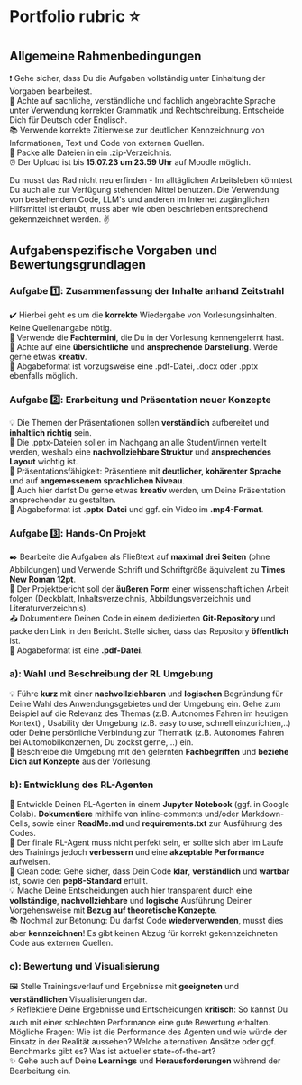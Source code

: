 #  Portfolio rubric ⭐

## Allgemeine Rahmenbedingungen 

❗ Gehe sicher, dass Du die Aufgaben vollständig unter Einhaltung der Vorgaben bearbeitest. \
💬 Achte auf sachliche, verständliche und fachlich angebrachte Sprache unter Verwendung korrekter Grammatik und Rechtschreibung. Entscheide Dich für Deutsch oder Englisch. \
📚 Verwende korrekte Zitierweise zur deutlichen Kennzeichnung von Informationen, Text und Code von externen Quellen. \
📁 Packe alle Dateien in ein .zip-Verzeichnis. \
⏰ Der Upload ist bis **15.07.23 um 23.59 Uhr** auf Moodle möglich.  

Du musst das Rad nicht neu erfinden - Im alltäglichen Arbeitsleben könntest Du auch alle zur Verfügung stehenden Mittel benutzen. Die Verwendung von bestehendem Code, LLM's und anderen im Internet zugänglichen Hilfsmittel ist erlaubt, muss aber wie oben beschrieben entsprechend gekennzeichnet werden. ✌️

## Aufgabenspezifische Vorgaben und Bewertungsgrundlagen

### Aufgabe 1️⃣: Zusammenfassung der Inhalte anhand Zeitstrahl

✔️ Hierbei geht es um die **korrekte** Wiedergabe von Vorlesungsinhalten. Keine Quellenangabe nötig. \
📖 Verwende die **Fachtermini**, die Du in der Vorlesung kennengelernt hast. \
🎨 Achte auf eine **übersichtliche** und **ansprechende Darstellung**. Werde gerne etwas **kreativ**. \
📄 Abgabeformat ist vorzugsweise eine .pdf-Datei, .docx oder .pptx ebenfalls möglich.  

### Aufgabe 2️⃣: Erarbeitung und Präsentation neuer Konzepte

💡 Die Themen der Präsentationen sollen **verständlich** aufbereitet und **inhaltlich richtig** sein.\
🌸 Die .pptx-Dateien sollen im Nachgang an alle Student/innen verteilt werden, weshalb eine **nachvollziehbare Struktur** und **ansprechendes Layout** wichtig ist.\
💁 Präsentationsfähigkeit: Präsentiere mit **deutlicher, kohärenter Sprache** und auf **angemessenem sprachlichen Niveau**.\
🎨 Auch hier darfst Du gerne etwas **kreativ** werden, um Deine Präsentation ansprechender zu gestalten. \
📄 Abgabeformat ist **.pptx-Datei** und ggf. ein Video im **.mp4-Format**.

### Aufgabe 3️⃣: Hands-On Projekt

✒️ Bearbeite die Aufgaben als Fließtext auf **maximal drei Seiten** (ohne Abbildungen) und Verwende Schrift und Schriftgröße äquivalent zu **Times New Roman 12pt**.\
📑 Der Projektbericht soll der **äußeren Form** einer wissenschaftlichen Arbeit folgen (Deckblatt, Inhaltsverzeichnis, Abbildungsverzeichnis und Literaturverzeichnis).\
📤 Dokumentiere Deinen Code in einem dedizierten **Git-Repository** und packe den Link in den Bericht. Stelle sicher, dass das Repository **öffentlich** ist.\
📄 Abgabeformat ist eine **.pdf-Datei**.

### a): Wahl und Beschreibung der RL Umgebung

💡 Führe **kurz** mit einer **nachvollziehbaren** und **logischen** Begründung für Deine Wahl des Anwendungsgebietes und der Umgebung ein. Gehe zum Beispiel auf die Relevanz des Themas (z.B. Autonomes Fahren im heutigen Kontext) , Usability der Umgebung (z.B. easy to use, schnell einzurichten,..) oder Deine persönliche Verbindung zur Thematik (z.B. Autonomes Fahren bei Automobilkonzernen, Du zockst gerne,...) ein.\
📖 Beschreibe die Umgebung mit den gelernten **Fachbegriffen** und **beziehe Dich auf Konzepte** aus der Vorlesung.

### b): Entwicklung des RL-Agenten

📓 Entwickle Deinen RL-Agenten in einem **Jupyter Notebook** (ggf. in Google Colab). **Dokumentiere** mithilfe von inline-comments und/oder Markdown-Cells, sowie einer **ReadMe.md** und **requirements.txt** zur Ausführung des Codes.\
🤖 Der finale RL-Agent muss nicht perfekt sein, er sollte sich aber im Laufe des Trainings jedoch **verbessern** und eine **akzeptable Performance** aufweisen.\
🚿 Clean code: Gehe sicher, dass Dein Code **klar**, **verständlich** und **wartbar** ist, sowie den **pep8-Standard** erfüllt.\
💡 Mache Deine Entscheidungen auch hier transparent durch eine **vollständige**, **nachvollziehbare** und **logische** Ausführung Deiner Vorgehensweise mit **Bezug auf theoretische Konzepte**.\
📚 Nochmal zur Betonung: Du darfst Code **wiederverwenden**, musst dies aber **kennzeichnen**! Es gibt keinen Abzug für korrekt gekennzeichneten Code aus externen Quellen.

### c): Bewertung und Visualisierung

🖼️ Stelle Trainingsverlauf und Ergebnisse mit **geeigneten** und **verständlichen** Visualisierungen dar.\
⚡ Reflektiere Deine Ergebnisse und Entscheidungen **kritisch**: So kannst Du auch mit einer schlechten Performance eine gute Bewertung erhalten. Mögliche Fragen: Wie ist die Performance des Agenten und wie würde der Einsatz in der Realität aussehen? Welche alternativen Ansätze oder ggf. Benchmarks gibt es? Was ist aktueller state-of-the-art?\
✨ Gehe auch auf Deine **Learnings** und **Herausforderungen** während der Bearbeitung ein. 
